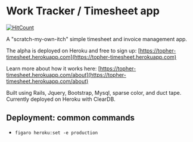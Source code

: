 # Work Tracker / Timesheet app

[![HitCount](http://hits.dwyl.com/topherhunt/timesheet.svg)](http://hits.dwyl.com/topherhunt/timesheet)

A "scratch-my-own-itch" simple timesheet and invoice management app.

The alpha is deployed on Heroku and free to sign up: [https://topher-timesheet.herokuapp.com](https://topher-timesheet.herokuapp.com)

Learn more about how it works here: [https://topher-timesheet.herokuapp.com/about](https://topher-timesheet.herokuapp.com/about)

Built using Rails, Jquery, Bootstrap, Mysql, sparse color, and duct tape. Currently deployed on Heroku with ClearDB.

## Deployment: common commands

- `figaro heroku:set -e production`
